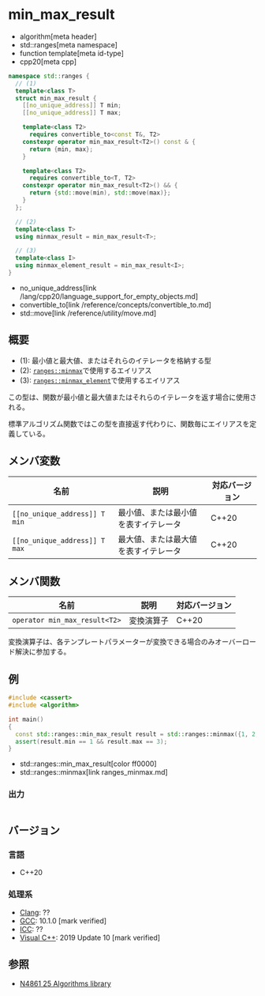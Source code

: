 # min_max_result
* algorithm[meta header]
* std::ranges[meta namespace]
* function template[meta id-type]
* cpp20[meta cpp]

```cpp
namespace std::ranges {
  // (1)
  template<class T>
  struct min_max_result {
    [[no_unique_address]] T min;
    [[no_unique_address]] T max;

    template<class T2>
      requires convertible_to<const T&, T2>
    constexpr operator min_max_result<T2>() const & {
      return {min, max};
    }

    template<class T2>
      requires convertible_to<T, T2>
    constexpr operator min_max_result<T2>() && {
      return {std::move(min), std::move(max)};
    }
  };

  // (2)
  template<class T>
  using minmax_result = min_max_result<T>;

  // (3)
  template<class I>
  using minmax_element_result = min_max_result<I>;
}
```
* no_unique_address[link /lang/cpp20/language_support_for_empty_objects.md]
* convertible_to[link /reference/concepts/convertible_to.md]
* std::move[link /reference/utility/move.md]

## 概要
* (1): 最小値と最大値、またはそれらのイテレータを格納する型
* (2): [`ranges::minmax`](ranges_minmax.md)で使用するエイリアス
* (3): [`ranges::minmax_element`](ranges_minmax_element.md)で使用するエイリアス

この型は、関数が最小値と最大値またはそれらのイテレータを返す場合に使用される。

標準アルゴリズム関数ではこの型を直接返す代わりに、関数毎にエイリアスを定義している。


## メンバ変数

| 名前                          | 説明                                 | 対応バージョン |
|-------------------------------|--------------------------------------|----------------|
| `[[no_unique_address]] T min` | 最小値、または最小値を表すイテレータ | C++20          |
| `[[no_unique_address]] T max` | 最大値、または最大値を表すイテレータ | C++20          |


## メンバ関数

| 名前                          | 説明           | 対応バージョン |
|-------------------------------|----------------|----------------|
| `operator min_max_result<T2>` | 変換演算子     | C++20          |

変換演算子は、各テンプレートパラメーターが変換できる場合のみオーバーロード解決に参加する。

## 例
```cpp example
#include <cassert>
#include <algorithm>

int main()
{
  const std::ranges::min_max_result result = std::ranges::minmax({1, 2, 3});
  assert(result.min == 1 && result.max == 3);
}
```
* std::ranges::min_max_result[color ff0000]
* std::ranges::minmax[link ranges_minmax.md]

### 出力
```
```

## バージョン
### 言語
- C++20

### 処理系
- [Clang](/implementation.md#clang): ??
- [GCC](/implementation.md#gcc): 10.1.0 [mark verified]
- [ICC](/implementation.md#icc): ??
- [Visual C++](/implementation.md#visual_cpp): 2019 Update 10 [mark verified]

## 参照
- [N4861 25 Algorithms library](https://timsong-cpp.github.io/cppwp/n4861/algorithms)

